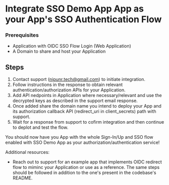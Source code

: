 # Integrate SSO Demo App App as your App's SSO Authentication Flow

### Prerequisites
- Application with OIDC SSO Flow Login (Web Application)
- A Domain to share and host your Application

## Steps
1. Contact support (nipunr.tech@gmail.com) to initiate integration.
2. Follow instructions in the response to obtain relevant authentication/authorization APIs for your Application.
3. Add API nedpoints in Application where necessary/relevant and use the decrypted keys as described in the support email response.
4. Once added share the domain name you intend to deploy your App and its authorization callback API (redirect_uri in client_secrets) path with support.
5. Wait for a response from support to cofirm integration and then continue to deplot and test the flow.

You should now have you App with the whole Sign-In/Up and SSO flow enabled with SSO Demo App as your authorization/authentication service!

Additional resources:
- Reach out to support for an example app that implements OIDC redirect flow to miminc your Application or use as a reference. The same steps should be followed in addition to the one's present in the codebase's README.
